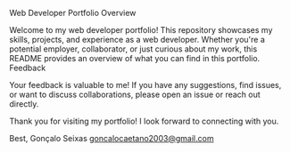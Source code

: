 Web Developer Portfolio
Overview

Welcome to my web developer portfolio! This repository showcases my skills, projects, and experience as a web developer. Whether you're a potential employer, collaborator, or just curious about my work, this README provides an overview of what you can find in this portfolio.
Feedback

Your feedback is valuable to me! If you have any suggestions, find issues, or want to discuss collaborations, please open an issue or reach out directly.

Thank you for visiting my portfolio! I look forward to connecting with you.

Best,
Gonçalo Seixas
goncalocaetano2003@gmail.com 
